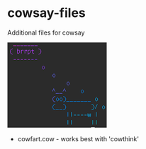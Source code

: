 # cowsay-files
Additional files for cowsay

![brrpt](cowfart.png)

* cowfart.cow - works best with 'cowthink' 

